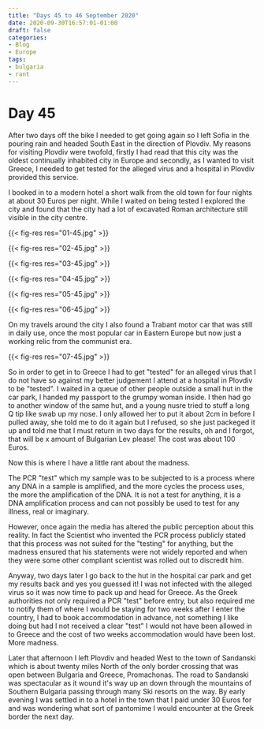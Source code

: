 ```yaml
---
title: "Days 45 to 46 September 2020"
date: 2020-09-30T16:57:01-01:00
draft: false
categories:
- Blog
- Europe
tags:
- bulgaria
- rant
---
```


# Day 45

After two days off the bike I needed to get going again so I left Sofia in the pouring rain and headed South East in the direction of Plovdiv. My reasons for visiting Plovdiv were twofold, firstly I had read that this city was the oldest continually inhabited city in Europe and secondly, as I wanted to visit Greece, I needed to get tested for the alleged virus and a hospital in Plovdiv provided this service. 

I booked in to a modern hotel a short walk from the old town for four nights at about 30 Euros per night. While I waited on being tested I explored the city and found that the city had a lot of excavated Roman architecture still visible in the city centre.

{{< fig-res res="01-45.jpg" >}}

<!--more-->

{{< fig-res res="02-45.jpg" >}}

{{< fig-res res="03-45.jpg" >}}

{{< fig-res res="04-45.jpg" >}}

{{< fig-res res="05-45.jpg" >}}

{{< fig-res res="06-45.jpg" >}}

On my travels around the city I also found a Trabant motor car that was still in daily use, once the most popular car in Eastern Europe but now just a working relic from the communist era.

{{< fig-res res="07-45.jpg" >}}

So in order to get in to Greece I had to get "tested" for an alleged virus that I do not have so against my better judgement I attend at a hospital in Plovdiv to be "tested". I waited in a queue of other people outside a small hut in the car park, I handed my passport to the grumpy woman inside. I then had go to another window of the same hut, and a young nusre tried to stuff a long Q tip like swab up my nose.  I only allowed her to put it about 2cm in before I pulled away, she told me to do it again but I refused, so she just packeged it up and told me that I must return in two days for the results, oh and I forgot, that will be x amount of Bulgarian Lev please! The cost was about 100 Euros.

Now this is where I have a little rant about the madness. 

The PCR "test" which my sample was to be subjected to is a process where any DNA in a sample is amplified, and the more cycles the process uses, the more the amplification of the DNA. It is not a test for anything, it is a DNA amplification process and can not possibly be used to test for any illness, real or imaginary. 

However, once again the media has altered the public perception about this reality. In fact the Scientist who invented the PCR process publicly stated that this process was not suited for the "testing" for anything, but the madness ensured that his statements were not widely reported and when they were some other compliant scientist was rolled out to discredit him.

Anyway, two days later I go back to the hut in the hospital car park and get my results back and yes you guessed it! I was not infected with the alleged virus so it was now time to pack up and head for Greece. As the Greek authorities not only required a PCR "test" before entry, but also required me to notify them of where I would be staying for two weeks after I enter the country, I had to book accommodation in advance, not something I like doing but had I not received a clear "test" I would not have been allowed in to Greece and the cost of two weeks accommodation would have been lost. More madness.

Later that afternoon I left Plovdiv and headed West to the town of Sandanski which is about twenty miles North of the only border crossing that was open between Bulgaria and Greece, Promachonas. The road to Sandanski was spectacular as it wound it's way up an down through the mountains of Southern Bulgaria passing through many Ski resorts on the way. By early evening I was settled in to a hotel in the town that I paid under 30 Euros for and was wondering what sort of pantomime I would encounter at the Greek border the next day.